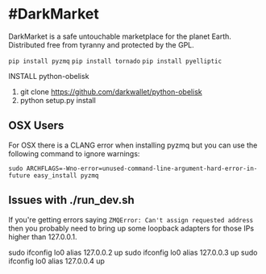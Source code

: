 #DarkMarket
=======

DarkMarket is a safe untouchable marketplace for the planet Earth. Distributed free from tyranny and protected by the GPL.

`pip install pyzmq`
`pip install tornado`
`pip install pyelliptic`

INSTALL python-obelisk
1. git clone https://github.com/darkwallet/python-obelisk
2. python setup.py install


## OSX Users

For OSX there is a CLANG error when installing pyzmq but you can use the following command to ignore warnings:

`sudo ARCHFLAGS=-Wno-error=unused-command-line-argument-hard-error-in-future easy_install pyzmq`

## Issues with ./run_dev.sh
If you're getting errors saying `ZMQError: Can't assign requested address` then you probably need to bring up some loopback adapters for those 
IPs higher than 127.0.0.1.

sudo ifconfig lo0 alias 127.0.0.2 up
sudo ifconfig lo0 alias 127.0.0.3 up
sudo ifconfig lo0 alias 127.0.0.4 up
